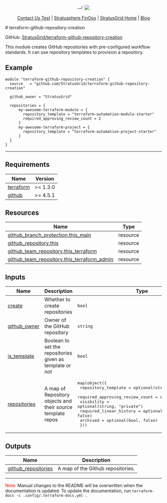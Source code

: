 <!-- BEGIN_TF_DOCS -->
<p align="center">                                                                                                                                            ─╯                                                                                   
  <img src="https://github.com/StratusGrid/terraform-readme-template/blob/main/header/stratusgrid-logo-smaller.jpg?raw=true" />
  <p align="center">                                                           
    <a href="https://stratusgrid.com/book-a-consultation">Contact Us Test</a> |                  
    <a href="https://stratusgrid.com/cloud-cost-optimization-dashboard">Stratusphere FinOps</a> |
    <a href="https://stratusgrid.com">StratusGrid Home</a> |
    <a href="https://stratusgrid.com/blog">Blog</a>
  </p>                    
</p>
# terraform-github-repository-creation

GitHub: [StratusGrid/terraform-github-repository-creation](https://github.com/StratusGrid/terraform-github-repository-creation)

This module creates GitHub repositories with pre-configured workflow standards. It can use repository templates to provision a repository.

## Example

```hcl
module "terraform-github-repository-creation" {
  source   = "github.com/StratusGrid/terraform-github-repository-creation"

  github_owner = "StratusGrid"

  repositories = {
      my-awesome-terraform-module = {
        repository_template = "terraform-automation-module-starter"
        required_approving_review_count = 2
      }
      my-awesome-terraform-project = {
        repository_template = "terraform-automation-project-starter"
      }
  }
}
```
---
## Requirements

| Name | Version |
|------|---------|
| <a name="requirement_terraform"></a> [terraform](#requirement\_terraform) | >= 1.3.0 |
| <a name="requirement_github"></a> [github](#requirement\_github) | >= 4.5.1 |

## Resources

| Name | Type |
|------|------|
| [github_branch_protection.this_main](https://registry.terraform.io/providers/integrations/github/latest/docs/resources/branch_protection) | resource |
| [github_repository.this](https://registry.terraform.io/providers/integrations/github/latest/docs/resources/repository) | resource |
| [github_team_repository.this_terraform](https://registry.terraform.io/providers/integrations/github/latest/docs/resources/team_repository) | resource |
| [github_team_repository.this_terraform_admin](https://registry.terraform.io/providers/integrations/github/latest/docs/resources/team_repository) | resource |

## Inputs

| Name | Description | Type | Default | Required |
|------|-------------|------|---------|:--------:|
| <a name="input_create"></a> [create](#input\_create) | Whether to create repositories | `bool` | `true` | no |
| <a name="input_github_owner"></a> [github\_owner](#input\_github\_owner) | Owner of the GitHub repository | `string` | n/a | yes |
| <a name="input_is_template"></a> [is\_template](#input\_is\_template) | Boolean to set the repositories given as template or not | `bool` | `false` | no |
| <a name="input_repositories"></a> [repositories](#input\_repositories) | A map of Repository objects and their source template repos | <pre>map(object({<br>    repository_template             = optional(string, "")<br>    required_approving_review_count = optional(number, 2)<br>    visibility                      = optional(string, "private")<br>    required_linear_history         = optional(bool, false)<br>    archived                        = optional(bool, false)<br>  }))</pre> | n/a | yes |

## Outputs

| Name | Description |
|------|-------------|
| <a name="output_github_repositories"></a> [github\_repositories](#output\_github\_repositories) | A map of the Github repositories. |

---

<span style="color:red">Note:</span> Manual changes to the README will be overwritten when the documentation is updated. To update the documentation, run `terraform-docs -c .config/.terraform-docs.yml .`
<!-- END_TF_DOCS -->